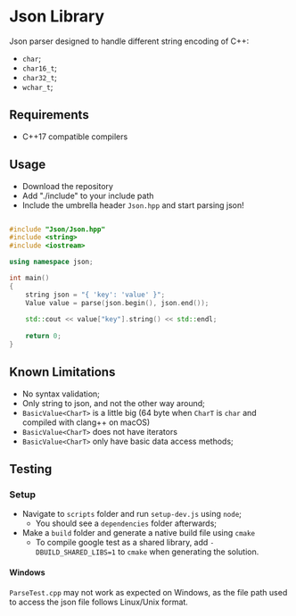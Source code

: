 # Json Library

Json parser designed to handle different string encoding of C++:
* `char`;
* `char16_t`;
* `char32_t`;
* `wchar_t`;

## Requirements

* C++17 compatible compilers

## Usage

* Download the repository
* Add "./include" to your include path
* Include the umbrella header `Json.hpp` and start parsing json!

````cpp

#include "Json/Json.hpp"
#include <string>
#include <iostream>

using namespace json;

int main()
{
    string json = "{ 'key': 'value' }";
    Value value = parse(json.begin(), json.end());
    
    std::cout << value["key"].string() << std::endl;
    
    return 0;
}

````

## Known Limitations

* No syntax validation;
* Only string to json, and not the other way around;
* `BasicValue<CharT>` is a little big (64 byte when `CharT` is `char` and compiled with clang++ on macOS)
* `BasicValue<CharT>` does not have iterators
* `BasicValue<CharT>` only have basic data access methods;

## Testing

### Setup

* Navigate to `scripts` folder and run `setup-dev.js` using `node`;
    * You should see a `dependencies` folder afterwards;
* Make a `build` folder and generate a native build file using `cmake`
    * To compile google test as a shared library, add `-DBUILD_SHARED_LIBS=1` to `cmake` when generating the solution.
    
#### Windows

`ParseTest.cpp` may not work as expected on Windows, as the file path used to access the json file follows Linux/Unix format.